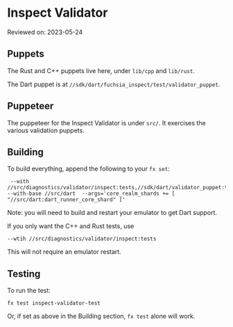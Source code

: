 # Inspect Validator

Reviewed on: 2023-05-24

## Puppets

The Rust and C++ puppets live here, under `lib/cpp` and `lib/rust`.

The Dart puppet is at `//sdk/dart/fuchsia_inspect/test/validator_puppet`.

## Puppeteer

The puppeteer for the Inspect Validator is under `src/`. It exercises the various validation
puppets.

## Building

To build everything, append the following to your `fx set`:

```
 --with //src/diagnostics/validator/inspect:tests,//sdk/dart/validator_puppet:tests --with-base //src/dart  --args='core_realm_shards += [ "//src/dart:dart_runner_core_shard" ]'
```

Note: you will need to build and restart your emulator to get Dart support.

If you only want the C++ and Rust tests, use

```
--wtih //src/diagnostics/validator/inspect:tests
```

This will not require an emulator restart.

## Testing

To run the test:
```
fx test inspect-validator-test
```

Or, if set as above in the Building section, `fx test` alone will work.

